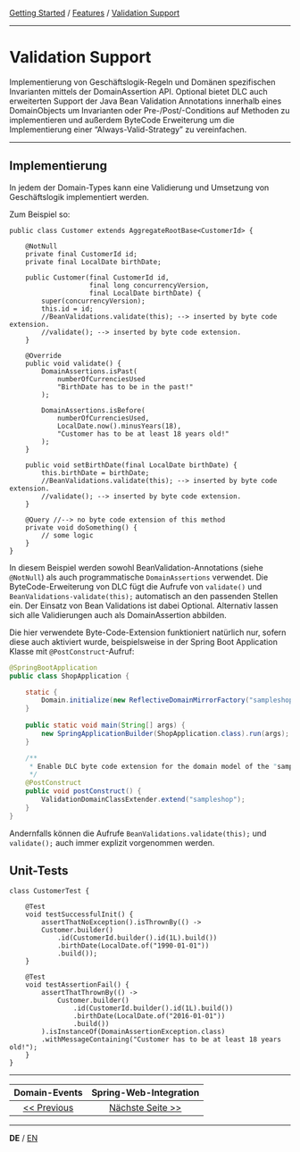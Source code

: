 [Getting Started](../index_de.md) / [Features](../guides/features_de.md) / [Validation Support](validation_support_de.md)

---

# Validation Support
Implementierung von Geschäftslogik-Regeln und Domänen spezifischen Invarianten mittels der DomainAssertion API. 
Optional bietet DLC auch erweiterten Support der Java Bean Validation Annotations innerhalb eines DomainObjects um 
Invarianten oder Pre-/Post/-Conditions auf Methoden zu implementieren und außerdem ByteCode Erweiterung um die 
Implementierung einer “Always-Valid-Strategy” zu vereinfachen.

---
## Implementierung
In jedem der Domain-Types kann eine Validierung und Umsetzung von Geschäftslogik implementiert werden.

Zum Beispiel so:
```
public class Customer extends AggregateRootBase<CustomerId> {

    @NotNull
    private final CustomerId id;
    private final LocalDate birthDate;
    
    public Customer(final CustomerId id,
                    final long concurrencyVersion,
                    final LocalDate birthDate) {
        super(concurrencyVersion);
        this.id = id;
        //BeanValidations.validate(this); --> inserted by byte code extension.
        //validate(); --> inserted by byte code extension.
    }
    
    @Override
    public void validate() {
        DomainAssertions.isPast(
            numberOfCurrenciesUsed
            "BirthDate has to be in the past!"
        );
        
        DomainAssertions.isBefore(
            numberOfCurrenciesUsed,
            LocalDate.now().minusYears(18),
            "Customer has to be at least 18 years old!"
        );
    }
    
    public void setBirthDate(final LocalDate birthDate) {
        this.birthDate = birthDate;
        //BeanValidations.validate(this); --> inserted by byte code extension.
        //validate(); --> inserted by byte code extension.
    }
    
    @Query //--> no byte code extension of this method
    private void doSomething() {
        // some logic
    }
}
```
In diesem Beispiel werden sowohl BeanValidation-Annotations (siehe `@NotNull`) als auch programmatische
`DomainAssertions` verwendet. Die ByteCode-Erweiterung von DLC fügt die Aufrufe von `validate()` und `BeanValidations-validate(this);`
automatisch an den passenden Stellen ein. Der Einsatz von Bean Validations ist dabei Optional. Alternativ lassen sich 
alle Validierungen auch als DomainAssertion abbilden.

Die hier verwendete Byte-Code-Extension funktioniert natürlich nur, sofern diese
auch aktiviert wurde, beispielsweise in der Spring Boot Application Klasse mit `@PostConstruct`-Aufruf:

```Java
@SpringBootApplication
public class ShopApplication {

    static {
        Domain.initialize(new ReflectiveDomainMirrorFactory("sampleshop"));
    }
    
    public static void main(String[] args) {
        new SpringApplicationBuilder(ShopApplication.class).run(args);
    }

    /**
     * Enable DLC byte code extension for the domain model of the "sampleshop"
     */
    @PostConstruct
    public void postConstruct() {
        ValidationDomainClassExtender.extend("sampleshop");
    }
}
```

Andernfalls können die Aufrufe `BeanValidations.validate(this);` und `validate();` 
auch immer explizit vorgenommen werden.

## Unit-Tests
```
class CustomerTest {
    
    @Test
    void testSuccessfulInit() {
        assertThatNoException().isThrownBy(() -> 
        Customer.builder()
            .id(CustomerId.builder().id(1L).build())
            .birthDate(LocalDate.of("1990-01-01"))
            .build());
    }
    
    @Test
    void testAssertionFail() {
        assertThatThrownBy(() -> 
            Customer.builder()
                .id(CustomerId.builder().id(1L).build())
                .birthDate(LocalDate.of("2016-01-01"))
                .build())
        ).isInstanceOf(DomainAssertionException.class)
        .withMessageContaining("Customer has to be at least 18 years old!");
    }
}
```
---

|            **Domain-Events**             |           **Spring-Web-Integration**            |
|:----------------------------------------:|:-----------------------------------------------:|
| [<< Previous](domain_events_de.md) | [Nächste Seite >>](spring_web_integration_de.md) |

---

**DE** / [EN](../../english/features/validation_support_en.md)
